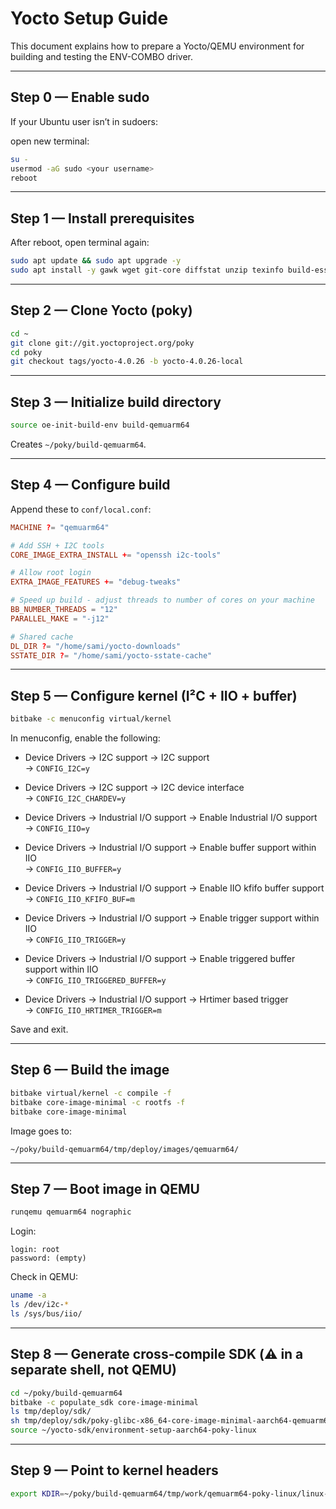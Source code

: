 # Yocto Setup Guide

This document explains how to prepare a Yocto/QEMU environment for building and testing the ENV-COMBO driver.

---

## Step 0 — Enable sudo

If your Ubuntu user isn’t in sudoers:

open new terminal:

```bash
su -
usermod -aG sudo <your username>
reboot
```

---

## Step 1 — Install prerequisites

After reboot, open terminal again:

```bash
sudo apt update && sudo apt upgrade -y
sudo apt install -y gawk wget git-core diffstat unzip texinfo build-essential     chrpath socat cpio python3 python3-pip python3-pexpect xz-utils debianutils     iputils-ping python3-gitpython python3-jinja2 libgl1 libglx-mesa0 libsdl1.2-dev     pylint xterm python3-subunit mesa-common-dev lz4 zstd
```

---

## Step 2 — Clone Yocto (poky)

```bash
cd ~
git clone git://git.yoctoproject.org/poky
cd poky
git checkout tags/yocto-4.0.26 -b yocto-4.0.26-local
```

---

## Step 3 — Initialize build directory

```bash
source oe-init-build-env build-qemuarm64
```

Creates `~/poky/build-qemuarm64`.

---

## Step 4 — Configure build

Append these to `conf/local.conf`:

```conf
MACHINE ?= "qemuarm64"

# Add SSH + I2C tools
CORE_IMAGE_EXTRA_INSTALL += "openssh i2c-tools"

# Allow root login
EXTRA_IMAGE_FEATURES += "debug-tweaks"

# Speed up build - adjust threads to number of cores on your machine
BB_NUMBER_THREADS = "12"
PARALLEL_MAKE = "-j12"

# Shared cache
DL_DIR ?= "/home/sami/yocto-downloads"
SSTATE_DIR ?= "/home/sami/yocto-sstate-cache"
```

---

## Step 5 — Configure kernel (I²C + IIO + buffer)

```bash
bitbake -c menuconfig virtual/kernel
```

In menuconfig, enable the following:

- Device Drivers → I2C support → I2C support  
  → `CONFIG_I2C=y`

- Device Drivers → I2C support → I2C device interface  
  → `CONFIG_I2C_CHARDEV=y`

- Device Drivers → Industrial I/O support → Enable Industrial I/O support  
  → `CONFIG_IIO=y`

- Device Drivers → Industrial I/O support → Enable buffer support within IIO  
  → `CONFIG_IIO_BUFFER=y`

- Device Drivers → Industrial I/O support → Enable IIO kfifo buffer support  
  → `CONFIG_IIO_KFIFO_BUF=m`

- Device Drivers → Industrial I/O support → Enable trigger support within IIO  
  → `CONFIG_IIO_TRIGGER=y`

- Device Drivers → Industrial I/O support → Enable triggered buffer support within IIO  
  → `CONFIG_IIO_TRIGGERED_BUFFER=y`

- Device Drivers → Industrial I/O support → Hrtimer based trigger  
  → `CONFIG_IIO_HRTIMER_TRIGGER=m`

Save and exit.

---

## Step 6 — Build the image

```bash
bitbake virtual/kernel -c compile -f
bitbake core-image-minimal -c rootfs -f
bitbake core-image-minimal
```

Image goes to:

```
~/poky/build-qemuarm64/tmp/deploy/images/qemuarm64/
```

---

## Step 7 — Boot image in QEMU

```bash
runqemu qemuarm64 nographic
```

Login:

```
login: root
password: (empty)
```

Check in QEMU:

```bash
uname -a
ls /dev/i2c-*
ls /sys/bus/iio/
```

---

## Step 8 — Generate cross-compile SDK (⚠️ in a separate shell, not QEMU)

```bash
cd ~/poky/build-qemuarm64
bitbake -c populate_sdk core-image-minimal
ls tmp/deploy/sdk/
sh tmp/deploy/sdk/poky-glibc-x86_64-core-image-minimal-aarch64-qemuarm64-toolchain-4.0.26.sh -d ~/yocto-sdk
source ~/yocto-sdk/environment-setup-aarch64-poky-linux
```

---

## Step 9 — Point to kernel headers

```bash
export KDIR=~/poky/build-qemuarm64/tmp/work/qemuarm64-poky-linux/linux-yocto/*/linux-qemuarm64-standard-build
```
